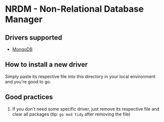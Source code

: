 # NRDM - Non-Relational Database Manager

## Drivers supported

- [MongoDB](./mongo.go)

## How to install a new driver

Simply paste its respective file into this directory in your local environment
and you're good to go.

## Good practices

1. If you don't need some specific driver, just remove its respective file and
   clear all packages (tip: `go mod tidy` after removing the file)
